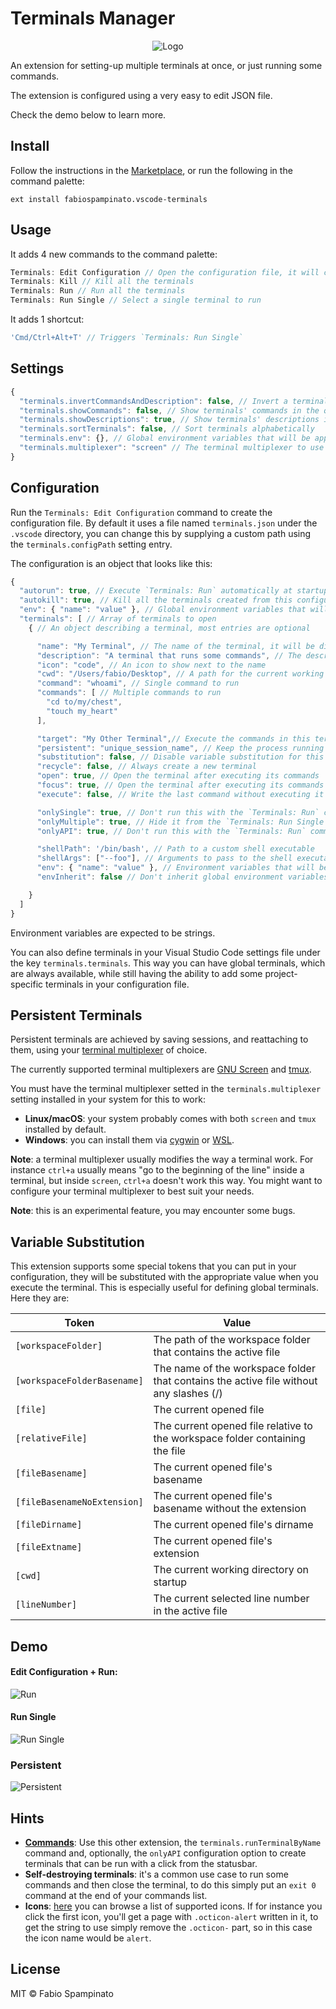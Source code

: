 # Terminals Manager

<p align="center">
	<img src="https://raw.githubusercontent.com/fabiospampinato/vscode-terminals/master/resources/logo-128x128.png" alt="Logo">
</p>

An extension for setting-up multiple terminals at once, or just running some commands.

The extension is configured using a very easy to edit JSON file.

Check the demo below to learn more.

## Install

Follow the instructions in the [Marketplace](https://marketplace.visualstudio.com/items?itemName=fabiospampinato.vscode-terminals), or run the following in the command palette:

```shell
ext install fabiospampinato.vscode-terminals
```

## Usage

It adds 4 new commands to the command palette:

```js
Terminals: Edit Configuration // Open the configuration file, it will create it for you if needed
Terminals: Kill // Kill all the terminals
Terminals: Run // Run all the terminals
Terminals: Run Single // Select a single terminal to run
```

It adds 1 shortcut:

```js
'Cmd/Ctrl+Alt+T' // Triggers `Terminals: Run Single`
```

## Settings

```js
{
  "terminals.invertCommandsAndDescription": false, // Invert a terminal commands and description in the quickpick
  "terminals.showCommands": false, // Show terminals' commands in the quickpick
  "terminals.showDescriptions": true, // Show terminals' descriptions in the quickpick
  "terminals.sortTerminals": false, // Sort terminals alphabetically
  "terminals.env": {}, // Global environment variables that will be applied to all terminals
  "terminals.multiplexer": "screen" // The terminal multiplexer to use for persistent terminals, supported values are: "screen", "tmux"
}
```

## Configuration

Run the `Terminals: Edit Configuration` command to create the configuration file. By default it uses a file named `terminals.json` under the `.vscode` directory, you can change this by supplying a custom path using the `terminals.configPath` setting entry.

The configuration is an object that looks like this:

```js
{
  "autorun": true, // Execute `Terminals: Run` automatically at startup or when the project is added to the workspace
  "autokill": true, // Kill all the terminals created from this configuration when the project is removed from the workspace
  "env": { "name": "value" }, // Global environment variables that will be applied to all terminals
  "terminals": [ // Array of terminals to open
    { // An object describing a terminal, most entries are optional

      "name": "My Terminal", // The name of the terminal, it will be displayed in the dropdown
      "description": "A terminal that runs some commands", // The description of the terminal
      "icon": "code", // An icon to show next to the name
      "cwd": "/Users/fabio/Desktop", // A path for the current working directory to be used for the terminal
      "command": "whoami", // Single command to run
      "commands": [ // Multiple commands to run
        "cd to/my/chest",
        "touch my_heart"
      ],

      "target": "My Other Terminal",// Execute the commands in this terminal's instance
      "persistent": "unique_session_name", // Keep the process running even when closing the terminal and reuse it, preservig the output. The unique session name will be passed to the terminal multiplexer
      "substitution": false, // Disable variable substitution for this terminal
      "recycle": false, // Always create a new terminal
      "open": true, // Open the terminal after executing its commands
      "focus": true, // Open the terminal after executing its commands and focus to it
      "execute": false, // Write the last command without executing it

      "onlySingle": true, // Don't run this with the `Terminals: Run` command
      "onlyMultiple": true, // Hide it from the `Terminals: Run Single` command
      "onlyAPI": true, // Don't run this with the `Terminals: Run` command and hide it from the `Terminals: Run Single` command

      "shellPath": '/bin/bash', // Path to a custom shell executable
      "shellArgs": ["--foo"], // Arguments to pass to the shell executable
      "env": { "name": "value" }, // Environment variables that will be applied to this terminal
      "envInherit": false // Don't inherit global environment variables

    }
  ]
}
```

Environment variables are expected to be strings.

You can also define terminals in your Visual Studio Code settings file under the key `terminals.terminals`. This way you can have global terminals, which are always available, while still having the ability to add some project-specific terminals in your configuration file.

## Persistent Terminals

Persistent terminals are achieved by saving sessions, and reattaching to them, using your [terminal multiplexer](https://en.wikipedia.org/wiki/Terminal_multiplexer) of choice.

The currently supported terminal multiplexers are [GNU Screen](https://en.wikipedia.org/wiki/GNU_Screen) and [tmux](https://en.wikipedia.org/wiki/Tmux).

You must have the terminal multiplexer setted in the `terminals.multiplexer` setting installed in your system for this to work:
  - **Linux/macOS**: your system probably comes with both `screen` and `tmux` installed by default.
  - **Windows**: you can install them via [cygwin](http://www.cygwin.com) or [WSL](https://en.wikipedia.org/wiki/Windows_Subsystem_for_Linux).

**Note**: a terminal multiplexer usually modifies the way a terminal work. For instance `ctrl+a` usually means "go to the beginning of the line" inside a terminal, but inside `screen`, `ctrl+a` doesn't work this way. You might want to configure your terminal multiplexer to best suit your needs.

**Note**: this is an experimental feature, you may encounter some bugs.

## Variable Substitution

This extension supports some special tokens that you can put in your configuration, they will be substituted with the appropriate value when you execute the terminal. This is especially useful for defining global terminals. Here they are:

| Token                       | Value                                                                                  |
|-----------------------------|----------------------------------------------------------------------------------------|
| `[workspaceFolder]`         | The path of the workspace folder that contains the active file                         |
| `[workspaceFolderBasename]` | The name of the workspace folder that contains the active file without any slashes (/) |
| `[file]`                    | The current opened file                                                                |
| `[relativeFile]`            | The current opened file relative to the workspace folder containing the file           |
| `[fileBasename]`            | The current opened file's basename                                                     |
| `[fileBasenameNoExtension]` | The current opened file's basename without the extension                               |
| `[fileDirname]`             | The current opened file's dirname                                                      |
| `[fileExtname]`             | The current opened file's extension                                                    |
| `[cwd]`                     | The current working directory on startup                                               |
| `[lineNumber]`              | The current selected line number in the active file                                    |

## Demo

#### Edit Configuration + Run:

![Run](resources/run.gif)

#### Run Single

![Run Single](resources/run_single.gif)

### Persistent

![Persistent](resources/persistent.gif)

## Hints

- **[Commands](https://marketplace.visualstudio.com/items?itemName=fabiospampinato.vscode-commands)**: Use this other extension, the `terminals.runTerminalByName` command and, optionally, the `onlyAPI` configuration option to create terminals that can be run with a click from the statusbar.
- **Self-destroying terminals**: it's a common use case to run some commands and then close the terminal, to do this simply put an `exit 0` command at the end of your commands list.
- **Icons**: [here](https://octicons.github.com/) you can browse a list of supported icons. If for instance you click the first icon, you'll get a page with `.octicon-alert` written in it, to get the string to use simply remove the `.octicon-` part, so in this case the icon name would be `alert`.

## License

MIT © Fabio Spampinato
